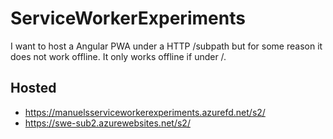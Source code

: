 # ServiceWorkerExperiments
I want to host a Angular PWA under a HTTP /subpath but for some reason it does not work offline. It only works offline if under /.

## Hosted
- https://manuelsserviceworkerexperiments.azurefd.net/s2/
- https://swe-sub2.azurewebsites.net/s2/
